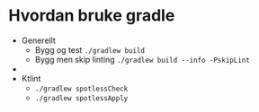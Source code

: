 # Hvordan bruke gradle

* Generellt
  * Bygg og test `./gradlew build`
  * Bygg men skip linting `./gradlew build --info -PskipLint`
* 
* Ktlint
  * `./gradlew spotlessCheck`
  * `./gradlew spotlessApply`